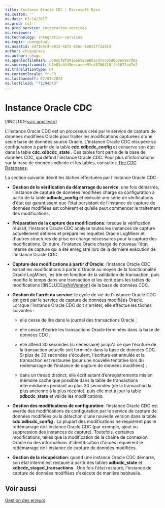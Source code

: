 ```yaml
---
title: Instance Oracle CDC | Microsoft Docs
ms.custom: ''
ms.date: 03/14/2017
ms.prod: sql
ms.prod_service: integration-services
ms.reviewer: ''
ms.technology: integration-services
ms.topic: conceptual
ms.assetid: ed71e8c4-e013-4bf2-8b6c-1e833ff2a41d
author: chugugrace
ms.author: chugu
ms.openlocfilehash: 359e5f8f8916a698be802cd7cc05d800e5997d82
ms.sourcegitcommit: b2e81cb349eecacee91cd3766410ffb3677ad7e2
ms.translationtype: HT
ms.contentlocale: fr-FR
ms.lasthandoff: 02/01/2020
ms.locfileid: "71294543"
---
```

# <a name="the-oracle-cdc-instance"></a>Instance Oracle CDC

[!INCLUDE[ssis-appliesto](../../includes/ssis-appliesto-ssvrpluslinux-asdb-asdw-xxx.md)]


  L'instance Oracle CDC est un processus créé par le service de capture de données modifiées Oracle pour traiter les modifications capturées d'une seule base de données source Oracle. L’instance Oracle CDC récupère sa configuration à partir de la table **cdc.xdbcdc_config** et conserve son état dans la table **cdc.xdbcdc_state** . Ces tables font partie de la base de données CDC, qui définit l'instance Oracle CDC. Pour plus d'informations sur la base de données xdbcdc et les tables, consultez [The CDC Databases](../../integration-services/change-data-capture/working-with-the-oracle-cdc-service.md#BKMK_CDCdatabase).  
  
 La section suivante décrit les tâches effectuées par l'instance Oracle CDC :  
  
-   **Gestion de la vérification du démarrage du service**: une fois démarrée, l’instance de capture de données modifiées charge sa configuration à partir de la table **xdbcdc_config** et exécute une série de vérifications d’état qui garantissent que l’état persistant de l’instance de capture de données modifiées est cohérent et qu’elle peut commencer le traitement des modifications.  
  
-   **Préparation de la capture des modifications**: lorsque la vérification réussit, l'instance Oracle CDC analyse toutes les instances de capture actuellement définies et prépare les requêtes Oracle LogMiner et d'autres structures de prise en charge nécessaires pour la capture des modifications. En outre, l'instance Oracle charge de nouveau l'état interne de capture qui a été enregistré lors de la dernière exécution de l'instance Oracle CDC.  
  
-   **Capture des modifications à partir d'Oracle**: l'instance Oracle CDC extrait les modifications à partir d'Oracle au moyen de la fonctionnalité Oracle LogMiner, les trie en fonction de la validation de transaction, puis modifie le temps dans une transaction et les écrit dans les tables de modifications [!INCLUDE[ssNoVersion](../../includes/ssnoversion-md.md)] de la base de données CDC.  
  
-   **Gestion de l'arrêt du service**: le cycle de vie de l'instance Oracle CDC est géré par le service de capture de données modifiées Oracle. Lorsque l'instance Oracle CDC doit s'arrêter, elle effectue les tâches suivantes :  
  
    -   elle cesse de lire dans le journal des transactions Oracle ;  
  
    -   elle cesse d'écrire les transactions Oracle terminées dans la base de données CDC ;  
  
    -   elle attend 30 secondes (si nécessaire) jusqu'à ce que l'écriture de la transaction actuelle soit terminée dans la base de données CDC. Si plus de 30 secondes s'écoulent, l'écriture est annulée et la transaction est restaurée (pour une nouvelle tentative lors du redémarrage de l'instance de capture de données modifiées) ;  
  
    -   dans un thread distinct, elle écrit autant d’enregistrements mis en mémoire cache que possible dans la table de transactions intermédiaires pendant au plus 30 secondes (de la transaction la plus ancienne à la plus récente), puis elle met à jour la table **xdbcdc_state** et valide les modifications.  
  
-   **Gestion des modifications de configuration**: l’instance Oracle CDC est avertie des modifications de configuration par le service de capture de données modifiées ou la détection d’une nouvelle version dans la table **cdc.xdbcdc_config** . La plupart des modifications ne requièrent pas le redémarrage de l'instance Oracle CDC (par exemple, ajout ou suppression des instances de capture). Toutefois, certaines modifications, telles que la modification de la chaîne de connexion Oracle ou des informations d'identification d'accès requièrent le redémarrage de l'instance de capture de données modifiées.  
  
-   **Gestion de la récupération**: quand une instance Oracle CDC démarre, son état interne est restauré à partir des tables **xdbcdc_state** et **xdbcdc_staged_transactions** . Une fois l'état restauré, l'instance de capture de données modifiées s'exécute de manière habituelle.  
  
## <a name="see-also"></a>Voir aussi  
 [Gestion des erreurs](../../integration-services/change-data-capture/error-handling.md)  
  
  
